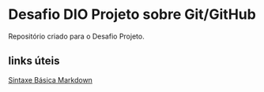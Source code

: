 # Desafio DIO Projeto sobre Git/GitHub
Repositório criado para o Desafio Projeto.

## links úteis
[Sintaxe Básica Markdown](https://www.markdownguide.org/basic-syntax/)
